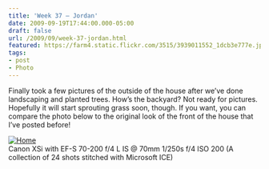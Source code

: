 ```yaml
---
title: 'Week 37 – Jordan'
date: 2009-09-19T17:44:00.000-05:00
draft: false
url: /2009/09/week-37-jordan.html
featured: https://farm4.static.flickr.com/3515/3939011552_1dcb3e777e.jpg
tags: 
- post
- Photo
---
```


Finally took a few pictures of the outside of the house after we’ve done landscaping and planted trees. How’s the backyard? Not ready for pictures. Hopefully it will start sprouting grass soon, though. If you want, you can compare the photo below to the original look of the front of the house that I’ve posted before!

[![Home](https://farm4.static.flickr.com/3515/3939011552_1dcb3e777e.jpg)](https://www.flickr.com/photos/jhofker/3939011552/ "Home by jhofker, on
      Flickr")  
Canon XSi with EF-S 70-200 f/4 L IS @ 70mm 1/250s f/4 ISO 200 (A collection of 24 shots stitched with Microsoft ICE)